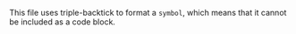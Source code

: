 This file uses triple-backtick to format a ```symbol```, which means that it cannot be included as a code block.
